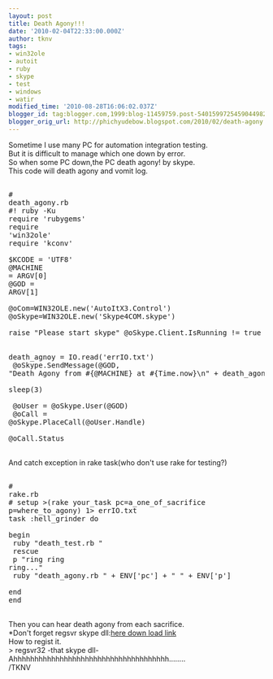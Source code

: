 ```yaml
---
layout: post
title: Death Agony!!!
date: '2010-02-04T22:33:00.000Z'
author: tknv
tags:
- win32ole
- autoit
- ruby
- skype
- test
- windows
- watir
modified_time: '2010-08-28T16:06:02.037Z'
blogger_id: tag:blogger.com,1999:blog-11459759.post-5401599725459044982
blogger_orig_url: http://phichyudebow.blogspot.com/2010/02/death-agony.html
---
```


Sometime I use many PC for automation integration testing.<br />But it is difficult to manage which one down by error.<br />So when some PC down,the PC death agony! by skype.<br />This code will death agony and vomit log.<br /><pre name='code' class='ruby'><br /># death_agony.rb<br />#! ruby -Ku<br />require 'rubygems'<br />require 'win32ole'<br />require 'kconv'<br /><br />$KCODE = 'UTF8'<br />@MACHINE = ARGV[0]<br />@GOD = ARGV[1]<br /><br />@oCom=WIN32OLE.new('AutoItX3.Control')<br />@oSkype=WIN32OLE.new('Skype4COM.skype')<br />  raise "Please start skype" @oSkype.Client.IsRunning != true<br />  <br />  death_agnoy = IO.read('errIO.txt')<br />  @oSkype.SendMessage(@GOD, "Death Agony from #{@MACHINE} at #{Time.now}\n" + death_agony)<br />  sleep(3)<br /><br />  @oUser = @oSkype.User(@GOD)<br />  @oCall = @oSkype.PlaceCall(@oUser.Handle)<br />  @oCall.Status<br /></pre><br />And catch exception in rake task(who don't use rake for testing?)<br /><pre name='code' class='ruby'><br /># rake.rb<br /># setup >(rake your_task pc=a_one_of_sacrifice p=where_to_agony) 1> errIO.txt<br />task :hell_grinder do<br />  begin<br />  ruby "death_test.rb "<br />  rescue<br />  p "ring ring ring..."<br />  ruby "death_agony.rb " + ENV['pc'] + " " + ENV['p']<br />  end<br />end<br /></pre><br />Then you can hear death agony from each sacrifice.<br />*Don't forget regsvr skype dll:<a href="https://developer.skype.com/Download?action=AttachFile&do=get&target=Skype4COM-1.0.31.0.zip">here down load link</a><br />How to regist it.<br />> regsvr32 -that skype dll-<br />Ahhhhhhhhhhhhhhhhhhhhhhhhhhhhhhhhhhhhh........<div class="blogger-post-footer">/TKNV</div>